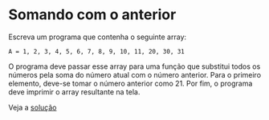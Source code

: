 # Somando com o anterior

Escreva um programa que contenha o seguinte array:

```
A = 1, 2, 3, 4, 5, 6, 7, 8, 9, 10, 11, 20, 30, 31

```

O programa deve passar esse array para uma função que substitui todos os números
pela soma do número atual com o número anterior. Para o primeiro elemento,
deve-se tomar o número anterior como 21. Por fim, o programa deve imprimir o
array resultante na tela.


Veja a [solução](./solucoes/06-somando-com-o-anterior.go)
